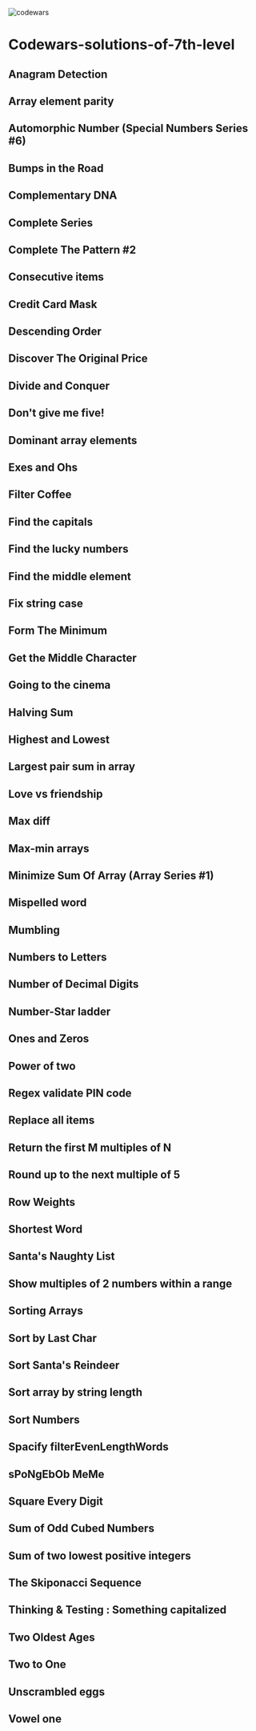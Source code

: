 ![codewars](https://user-images.githubusercontent.com/68942106/94330252-aacd6500-ff77-11ea-9185-c090b275b794.png)

# Codewars-solutions-of-7th-level

## Anagram Detection
## Array element parity
## Automorphic Number (Special Numbers Series #6)
## Bumps in the Road
## Complementary DNA
## Complete Series
## Complete The Pattern #2
## Consecutive items
## Credit Card Mask
## Descending Order
## Discover The Original Price
## Divide and Conquer
## Don't give me five!
## Dominant array elements
## Exes and Ohs
## Filter Coffee
## Find the capitals
## Find the lucky numbers
## Find the middle element
## Fix string case
## Form The Minimum
## Get the Middle Character
## Going to the cinema
## Halving Sum
## Highest and Lowest
## Largest pair sum in array 
## Love vs friendship
## Max diff
## Max-min arrays
## Minimize Sum Of Array (Array Series #1)
## Mispelled word
## Mumbling
## Numbers to Letters
## Number of Decimal Digits
## Number-Star ladder
## Ones and Zeros
## Power of two
## Regex validate PIN code
## Replace all items
## Return the first M multiples of N
## Round up to the next multiple of 5
## Row Weights
## Shortest Word
## Santa's Naughty List
## Show multiples of 2 numbers within a range
## Sorting Arrays
## Sort by Last Char
## Sort Santa's Reindeer
## Sort array by string length
## Sort Numbers
## Spacify filterEvenLengthWords
## sPoNgEbOb MeMe
## Square Every Digit
## Sum of Odd Cubed Numbers
## Sum of two lowest positive integers
## The Skiponacci Sequence
## Thinking & Testing : Something capitalized
## Two Oldest Ages
## Two to One
## Unscrambled eggs
## Vowel one
